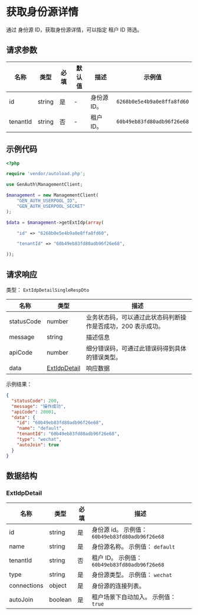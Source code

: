 # 获取身份源详情

<!--
  警告⚠️：
  不要直接修改该文档，
  https://github.com/Authing/authing-docs-factory
  使用该项目进行生成
-->

<LastUpdated />

通过 身份源 ID，获取身份源详情，可以指定 租户 ID 筛选。

## 请求参数

| 名称     | 类型   | 必填 | 默认值 | 描述        | 示例值                     |
| -------- | ------ | ---- | ------ | ----------- | -------------------------- |
| id       | string | 是   | -      | 身份源 ID。 | `6268b0e5e4b9a0e8ffa8fd60` |
| tenantId | string | 否   | -      | 租户 ID。   | `60b49eb83fd80adb96f26e68` |

## 示例代码

```php
<?php

require 'vendor/autoload.php';

use GenAuth\ManagementClient;

$management = new ManagementClient(
    "GEN_AUTH_USERPOOL_ID",
    "GEN_AUTH_USERPOOL_SECRET"
);

$data = $management->getExtIdp(array(

    "id" => "6268b0e5e4b9a0e8ffa8fd60",

    "tenantId" => "60b49eb83fd80adb96f26e68",

));
```

## 请求响应

类型： `ExtIdpDetailSingleRespDto`

| 名称       | 类型                                     | 描述                                                         |
| ---------- | ---------------------------------------- | ------------------------------------------------------------ |
| statusCode | number                                   | 业务状态码，可以通过此状态码判断操作是否成功，200 表示成功。 |
| message    | string                                   | 描述信息                                                     |
| apiCode    | number                                   | 细分错误码，可通过此错误码得到具体的错误类型。               |
| data       | <a href="#ExtIdpDetail">ExtIdpDetail</a> | 响应数据                                                     |

示例结果：

```json
{
  "statusCode": 200,
  "message": "操作成功",
  "apiCode": 20001,
  "data": {
    "id": "60b49eb83fd80adb96f26e68",
    "name": "default",
    "tenantId": "60b49eb83fd80adb96f26e68",
    "type": "wechat",
    "autoJoin": true
  }
}
```

## 数据结构

### <a id="ExtIdpDetail"></a> ExtIdpDetail

| 名称        | 类型    | 必填 | 描述                                            |
| ----------- | ------- | ---- | ----------------------------------------------- |
| id          | string  | 是   | 身份源 id。 示例值： `60b49eb83fd80adb96f26e68` |
| name        | string  | 是   | 身份源名称。 示例值： `default`                 |
| tenantId    | string  | 否   | 租户 ID。 示例值： `60b49eb83fd80adb96f26e68`   |
| type        | string  | 是   | 身份源类型。 示例值： `wechat`                  |
| connections | object  | 是   | 身份源的连接列表。                              |
| autoJoin    | boolean | 是   | 租户场景下自动加入。 示例值： `true`            |
